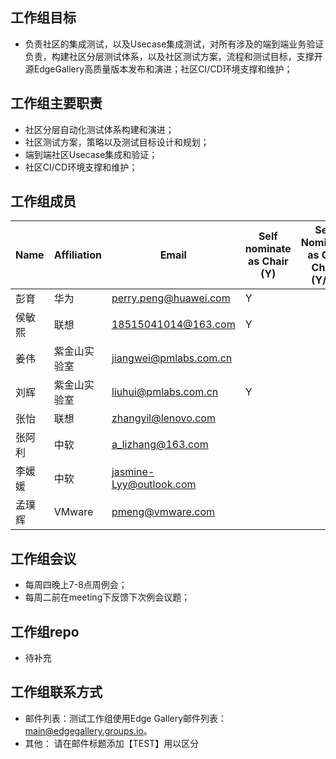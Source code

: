 ## 工作组目标
* 负责社区的集成测试，以及Usecase集成测试，对所有涉及的端到端业务验证负责，构建社区分层测试体系，以及社区测试方案，流程和测试目标，支撑开源EdgeGallery高质量版本发布和演进；社区CI/CD环境支撑和维护；
## 工作组主要职责
* 社区分层自动化测试体系构建和演进；
* 社区测试方案，策略以及测试目标设计和规划；
* 端到端社区Usecase集成和验证；
* 社区CI/CD环境支撑和维护；
## 工作组成员
| **Name**          | **Affiliation**       | **Email**                                                   |  **Self nominate as Chair (Y)** | **Self Nominate as Co-Chair (Y/N)** |
|-------------------|-----------------------|-------------------------------------------------------------|--------------------------------|-------------------------------------|
| 彭育     | 华为           | perry.peng@huawei.com     | Y                              |                                     |
| 侯敏熙     | 联想           | 18515041014@163.com     | Y                              |                                     |
| 姜伟     | 紫金山实验室           | jiangwei@pmlabs.com.cn     |                               |                                     
| 刘辉     | 紫金山实验室           | liuhui@pmlabs.com.cn     | Y                              |      
| 张怡     | 联想                  | zhangyil@lenovo.com       |                               |
| 张阿利     | 中软                  | a_lizhang@163.com       |                               |
| 李媛媛     | 中软                  | jasmine-Lyy@outlook.com       |                               |  
| 孟璞辉     | VMware                  | pmeng@vmware.com       |                               |  

## 工作组会议
* 每周四晚上7-8点周例会；
* 每周二前在meeting下反馈下次例会议题；

## 工作组repo
* 待补充
## 工作组联系方式
* 邮件列表：测试工作组使用Edge Gallery邮件列表： main@edgegallery.groups.io。
* 其他： 请在邮件标题添加【TEST】用以区分
